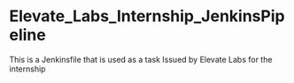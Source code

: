 # Elevate_Labs_Internship_JenkinsPipeline
This is a Jenkinsfile that is used as a task Issued by Elevate Labs for the internship
